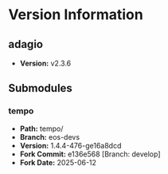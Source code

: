 # Version Information

## adagio
- **Version:** v2.3.6

## Submodules

### tempo
- **Path:** tempo/
- **Branch:** eos-devs
- **Version:** 1.4.4-476-ge16a8dcd
- **Fork Commit:** e136e568 [Branch: develop]
- **Fork Date:** 2025-06-12

